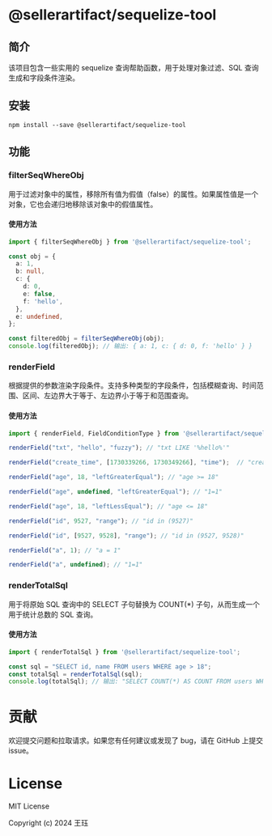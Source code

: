# @sellerartifact/sequelize-tool

## 简介

该项目包含一些实用的 sequelize 查询帮助函数，用于处理对象过滤、SQL 查询生成和字段条件渲染。

## 安装

```
npm install --save @sellerartifact/sequelize-tool
```

## 功能

### filterSeqWhereObj

用于过滤对象中的属性，移除所有值为假值（false）的属性。如果属性值是一个对象，它也会递归地移除该对象中的假值属性。

#### 使用方法

```typescript
import { filterSeqWhereObj } from '@sellerartifact/sequelize-tool';

const obj = {
  a: 1,
  b: null,
  c: {
    d: 0,
    e: false,
    f: 'hello',
  },
  e: undefined,
};

const filteredObj = filterSeqWhereObj(obj);
console.log(filteredObj); // 输出: { a: 1, c: { d: 0, f: 'hello' } }

```

### renderField

根据提供的参数渲染字段条件。支持多种类型的字段条件，包括模糊查询、时间范围、区间、左边界大于等于、左边界小于等于和范围查询。

#### 使用方法

```typescript
import { renderField, FieldConditionType } from '@sellerartifact/sequelize-tool';

renderField("txt", "hello", "fuzzy"); // "txt LIKE '%hello%'"

renderField("create_time", [1730339266, 1730349266], "time");  // "create_time BETWEEN 1730339266 AND 1730349266"

renderField("age", 18, "leftGreaterEqual"); // "age >= 18"

renderField("age", undefined, "leftGreaterEqual"); // "1=1"

renderField("age", 18, "leftLessEqual"); // "age <= 18"

renderField("id", 9527, "range"); // "id in (9527)"

renderField("id", [9527, 9528], "range"); // "id in (9527, 9528)"

renderField("a", 1); // "a = 1"

renderField("a", undefined); // "1=1"
```


### renderTotalSql

用于将原始 SQL 查询中的 SELECT 子句替换为 COUNT(*) 子句，从而生成一个用于统计总数的 SQL 查询。


#### 使用方法

```typescript
import { renderTotalSql } from '@sellerartifact/sequelize-tool';

const sql = "SELECT id, name FROM users WHERE age > 18";
const totalSql = renderTotalSql(sql);
console.log(totalSql); // 输出: "SELECT COUNT(*) AS COUNT FROM users WHERE age > 18"
```


# 贡献

欢迎提交问题和拉取请求。如果您有任何建议或发现了 bug，请在 GitHub 上提交 issue。

# License

MIT License

Copyright (c) 2024 王珏

